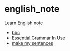 # english_note
Learn English note

- [bbc](./bbc/bbc.md)
- [Essential Grammar In Use](./essential_gramma_in_use/grammar.md)
- [make my sentences](./make-my-sentences/make-my-sentences.md)